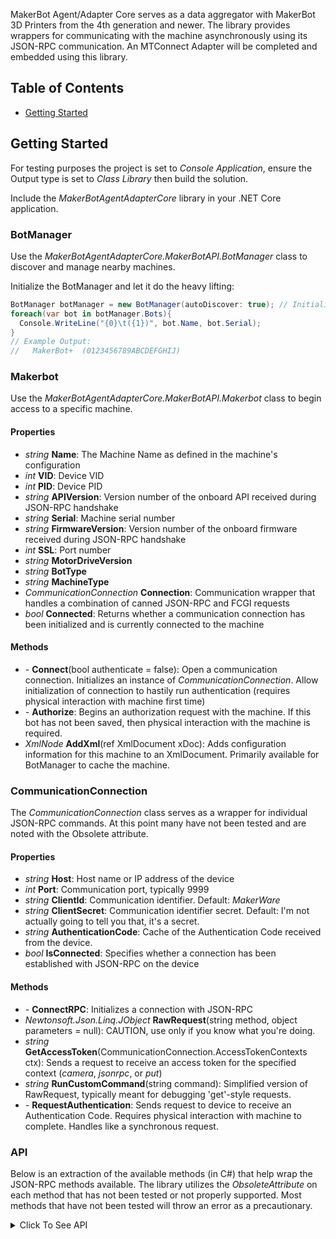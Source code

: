 MakerBot Agent/Adapter Core serves as a data aggregator with MakerBot 3D Printers from the 4th generation and newer. The library provides wrappers for communicating with the machine asynchronously using its JSON-RPC communication. An MTConnect Adapter will be completed and embedded using this library.

## Table of Contents
 - [Getting Started](#getting-started)

## Getting Started
For testing purposes the project is set to *Console Application*, ensure the Output type is set to *Class Library* then build the solution.

Include the *MakerBotAgentAdapterCore* library in your .NET Core application.

### BotManager
Use the *MakerBotAgentAdapterCore.MakerBotAPI.BotManager* class to discover and manage nearby machines.

Initialize the BotManager and let it do the heavy lifting:

```c#
BotManager botManager = new BotManager(autoDiscover: true); // Initialize the bot manager and allow it to go ahead and find machines
foreach(var bot in botManager.Bots){
  Console.WriteLine("{0}\t({1})", bot.Name, bot.Serial);
}
// Example Output:
//   MakerBot+  (0123456789ABCDEFGHIJ)
```

### Makerbot
Use the *MakerBotAgentAdapterCore.MakerBotAPI.Makerbot* class to begin access to a specific machine.

#### Properties
 - *string* **Name**: The Machine Name as defined in the machine's configuration
 - *int* **VID**: Device VID
 - *int* **PID**: Device PID
 - *string* **APIVersion**: Version number of the onboard API received during JSON-RPC handshake
 - *string* **Serial**: Machine serial number
 - *string* **FirmwareVersion**: Version number of the onboard firmware received during JSON-RPC handshake
 - *int* **SSL**: Port number
 - *string* **MotorDriveVersion**
 - *string* **BotType**
 - *string* **MachineType**
 - *CommunicationConnection* **Connection**: Communication wrapper that handles a combination of canned JSON-RPC and FCGI requests
 - *bool* **Connected**: Returns whether a communication connection has been initialized and is currently connected to the machine

#### Methods
 - *-* **Connect**(bool authenticate = false): Open a communication connection. Initializes an instance of *CommunicationConnection*. Allow initialization of connection to hastily run authentication (requires physical interaction with machine first time)
 - *-* **Authorize**: Begins an authorization request with the machine. If this bot has not been saved, then physical interaction with the machine is required.
 - *XmlNode* **AddXml**(ref XmlDocument xDoc): Adds configuration information for this machine to an XmlDocument. Primarily available for BotManager to cache the machine.
 
### CommunicationConnection
The *CommunicationConnection* class serves as a wrapper for individual JSON-RPC commands. At this point many have not been tested and are noted with the Obsolete attribute.

#### Properties
 - *string* **Host**: Host name or IP address of the device
 - *int* **Port**: Communication port, typically 9999
 - *string* **ClientId**: Communication identifier. Default: *MakerWare*
 - *string* **ClientSecret**: Communication identifier secret. Default: I'm not actually going to tell you that, it's a secret.
 - *string* **AuthenticationCode**: Cache of the Authentication Code received from the device.
 - *bool* **IsConnected**: Specifies whether a connection has been established with JSON-RPC on the device

#### Methods
 - *-* **ConnectRPC**: Initializes a connection with JSON-RPC
 - *Newtonsoft.Json.Linq.JObject* **RawRequest**(string method, object parameters = null): CAUTION, use only if you know what you're doing.
 - *string* **GetAccessToken**(CommunicationConnection.AccessTokenContexts ctx): Sends a request to receive an access token for the specified context (*camera*, *jsonrpc*, or *put*)
 - *string* **RunCustomCommand**(string command): Simplified version of RawRequest, typically meant for debugging 'get'-style requests.
 - *-* **RequestAuthentication**: Sends request to device to receive an Authentication Code. Requires physical interaction with machine to complete. Handles like a synchronous request.

### API
Below is an extraction of the available methods (in C#) that help wrap the JSON-RPC methods available. The library utilizes the *ObsoleteAttribute* on each method that has not been tested or not properly supported. Most methods that have not been tested will throw an error as a precautionary.

<details>
  <summary>Click To See API</summary>
<p>
  
  ```c#
  // Method not tested
DesyncAccount(CommunicationConnection cnn)

// Format not supported
EndCameraStream(CommunicationConnection cnn)

// Method not tested
ExpireThingiverseCredentials(CommunicationConnection cnn)

FirstContact(CommunicationConnection cnn)

GetCloudServicesInfo(CommunicationConnection cnn)

GetConfig(CommunicationConnection cnn)

GetSystemInformation(CommunicationConnection cnn)

Handshake(CommunicationConnection cnn, String username = null, String hostVersion = null)

NetworkState(CommunicationConnection cnn)

Ping(CommunicationConnection cnn)

// Method not tested
RegisterClientName(CommunicationConnection cnn, String name)

// Format not supported
RequestCameraFrame(CommunicationConnection cnn)

// Format not supported
RequestCameraStream(CommunicationConnection cnn)

// Method not tested
SetAnalyticsEnabled(CommunicationConnection cnn, Boolean enabled)

// Method not tested
SetReflectorEnabled(CommunicationConnection cnn, Boolean enabled)

// Method not tested
SetThingiverseCredentials(CommunicationConnection cnn, String thingiverseUsername, String thingiverseToken)

// Method not tested
SyncAccountToBot(CommunicationConnection cnn)

// Method not tested
UpdateAvailableFirmware(CommunicationConnection cnn)

// Method not tested
GetInit(CommunicationConnection cnn, String filePath, String fileId)

// Method not tested
PutInit(CommunicationConnection cnn, String filePath, String fileId)

// Method not tested
PutTerm(CommunicationConnection cnn, String fileId, Int32 length, UInt32 crc)

// Method not found
GetUniqueIdentifiers(CommunicationConnection cnn)

// Method not found
GetSpoolInfo(CommunicationConnection cnn, Int32 bayIndex)

// Method not found
GetTrackedStats(CommunicationConnection cnn)

// Method not tested
PutRaw(CommunicationConnection cnn, String fileId, Char block, Object blockSize)

// Method not tested
ReflectorAuth(CommunicationConnection cnn, Object authInfo)

// Method not tested
SystemNotification(CommunicationConnection cnn, Object info)

// Method not tested
StateNotification(CommunicationConnection cnn, Object info)

// Method not tested
ErrorNotification(CommunicationConnection cnn, Int32 code, Int32 errorId, Object source)

// Method not tested
ErrorAcknowledged(CommunicationConnection cnn, Int32 errorId)

// Method not tested
GetTerm(CommunicationConnection cnn, String id, UInt32 crc)

// Method not supported
CameraFrame(CommunicationConnection cnn)

// Method not tested
ExtruderChange(CommunicationConnection cnn, Int32 index, Object config)

// Method not tested
NetworkStateChange(CommunicationConnection cnn, Object state)

// Method not tested
FirmwareUpdatesInfoChange(CommunicationConnection cnn, String version, Boolean updateAvailable, Boolean isOnline, Int32 error, String releaseDate, String releaseNotes)

// Method not tested
GetRaw(CommunicationConnection cnn, String id, Int32 length)

// Method not supported
GetRawCameraImageData(CommunicationConnection cnn)

AddLocalAuth(CommunicationConnection cnn, String username, String localSecret)

// Method not tested
AddMakerbotAccount(CommunicationConnection cnn, String username, String makerbotToken)

// Method not tested
Authenticate(CommunicationConnection cnn, String accessToken)

// Method not tested
Authorize(CommunicationConnection cnn, String username, String makerbotToken = null, String localSecret = null, Boolean chamberBlink = False)

// Method not tested
ClearAuthorize(CommunicationConnection cnn)

// Method not tested
Deauthorize(CommunicationConnection cnn, String username)

GetAuthorized(CommunicationConnection cnn)

// Method not tested
Reauthorize(CommunicationConnection cnn, String username, String makerbotToken = null, String localSecret = null, String localCode = null)

// Method not tested
WifiFreAuthorize(CommunicationConnection cnn, String username, String makerbotToken = null, String localSecret = null)

// Method not tested
GetStaticIpv4(CommunicationConnection cnn, String servicePath)

// Method not tested
SetStaticIpv4(CommunicationConnection cnn, String servicePath, String ip = null, String netmask = null, String gateway = null, Object dns = null, Boolean useStatic = False)

// Method not tested
WifiConnect(CommunicationConnection cnn, String path, String password = null, String name = null)

// Method not tested
WifiDisable(CommunicationConnection cnn)

// Method not tested
WifiDisconnect(CommunicationConnection cnn, String path = null)

WifiEnable(CommunicationConnection cnn)

// Method not tested
WifiForget(CommunicationConnection cnn, String path = null)

// Method not tested
WifiReset(CommunicationConnection cnn)

WifiScan(CommunicationConnection cnn, Boolean forceRescan = False)

// Method not tested
Acknowledged(CommunicationConnection cnn, Int32 errorId)

// Method not tested
AssistedLevel(CommunicationConnection cnn)

BotMaintained(CommunicationConnection cnn)

// Method not tested
BronxUpload(CommunicationConnection cnn, String filepath, Int32 toolhead)

// Method not tested
BrooklynUpload(CommunicationConnection cnn, String filepath, Boolean transferWait = False)

// Method not tested
CalibrateZOffset(CommunicationConnection cnn)

Cancel(CommunicationConnection cnn, Boolean force = False)

// Method not tested
ClearAllZPause(CommunicationConnection cnn)

ClearQueue(CommunicationConnection cnn)

// Method not tested
ClearSshId(CommunicationConnection cnn, String filepath = "")

// Method not tested
ClearZPauseMm(CommunicationConnection cnn, Int32 zPauseMm)

CloseQueue(CommunicationConnection cnn)

Cool(CommunicationConnection cnn, Boolean ignoreToolErrors = False)

CopySshId(CommunicationConnection cnn, String filepath = "")

DisableCheckBuildPlate(CommunicationConnection cnn)

DisableLeds(CommunicationConnection cnn, Boolean disableKnob = False, Boolean disableChamber = False)

DisableZPause(CommunicationConnection cnn)

DownloadAndInstallFirmware(CommunicationConnection cnn)

// Method not tested
DrmPrint(CommunicationConnection cnn, Int32 layoutId)

// Method not tested
DumpMachineConfig(CommunicationConnection cnn, String path)

EnableCheckBuildPlate(CommunicationConnection cnn)

EnableLeds(CommunicationConnection cnn, Boolean enableKnob = False, Boolean enableChamber = False)

EnableZPause(CommunicationConnection cnn)

ExecuteQueue(CommunicationConnection cnn)

ExternalPrint(CommunicationConnection cnn, String url, Boolean ensureBuildPlateClear = True)

// Method not tested
FirmwareCleanup(CommunicationConnection cnn)

GetAvailableZOffsetAdjustment(CommunicationConnection cnn)

GetMachineConfig(CommunicationConnection cnn)

GetPersistentStatistics(CommunicationConnection cnn)

GetPrintHistory(CommunicationConnection cnn)

GetQueueStatus(CommunicationConnection cnn)

GetSoundState(CommunicationConnection cnn)

GetStatistics(CommunicationConnection cnn)

GetToolUsageStats(CommunicationConnection cnn)

GetZAdjustedOffset(CommunicationConnection cnn)

HasZCalibrationRoutine(CommunicationConnection cnn)

// Method not tested
Home(CommunicationConnection cnn, Object axes, Boolean preheat = True)

IsEndstopTriggered(CommunicationConnection cnn)

// Method not tested
LibraryPrint(CommunicationConnection cnn, Int32 layoutId)

// Method not tested
LoadFilament(CommunicationConnection cnn, Int32 toolIndex, Object temperatureSettings = null)

// Method not tested
LoadPrintTool(CommunicationConnection cnn, Int32 index)

// Method not tested
MachineActionCommand(CommunicationConnection cnn, String machineFunc, Object parameters, String name = "", Boolean ignoreToolErrors = False)

// Method not tested
MachineQueryCommand(CommunicationConnection cnn, String machineFunc, Object parameters, Boolean ignoreToolErrors = False)

// Method not tested
MachineQueryProcess(CommunicationConnection cnn, String machineFunc, Object parameters, String name, Boolean ignoreToolErrors = False)

ManualLevel(CommunicationConnection cnn)

OpenQueue(CommunicationConnection cnn, Boolean clear)

// Method not tested
Park(CommunicationConnection cnn)

// Method not tested
Preheat(CommunicationConnection cnn, Object temperatureSettings = null)

Print(CommunicationConnection cnn, String filepath, Boolean ensureBuildPlateClear = True, Boolean transferWait = True)

PrintAgain(CommunicationConnection cnn)

// Method not tested
ProcessMethod(CommunicationConnection cnn, String method, Object parameters = null)

// Method not tested
ResetToFactory(CommunicationConnection cnn, Boolean clearCalibration = False)

// Method not tested
RunDiagnostics(CommunicationConnection cnn, Object tests)

// Method not tested
SetAutoUnload(CommunicationConnection cnn, String unloadCase)

// Method not tested
SetToolheadErrorVisibility(CommunicationConnection cnn, String error, Boolean ignored)

// Method not tested
SetZAdjustedOffset(CommunicationConnection cnn, Double offset)

// Method not tested
SetZPauseMm(CommunicationConnection cnn, Int32 zPauseMm)

// Method not tested
SetupPrinter(CommunicationConnection cnn, Boolean jumpToWifiSetup = False)

ToggleSound(CommunicationConnection cnn, Boolean state)

// Method not tested
UnloadFilament(CommunicationConnection cnn, Int32 toolIndex, Object temperatureSettings = null)

// Method not tested
WifiSetup(CommunicationConnection cnn)

// Method not tested
WifiSignalStrength(CommunicationConnection cnn, String ssid, String iface)

// Method not tested
YonkersUpload(CommunicationConnection cnn, String filepath, String uid, Int32 index, Nullable`1 force = null, Nullable`1 id = null)

// Method not tested
ZipLogs(CommunicationConnection cnn, String zipPath)

// Method not tested
BirdwingList(CommunicationConnection cnn, String path)

CaptureImage(CommunicationConnection cnn, String outputFile)

ChangeMachineName(CommunicationConnection cnn, String machineName)
```

</p>
</details>

